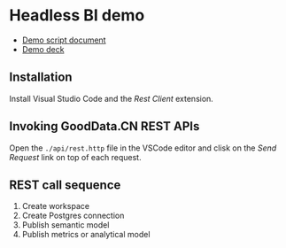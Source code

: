 # Headless BI demo 

* [Demo script document](https://docs.google.com/document/d/1cykrZoyS7mj_rHSQdLDht4mhYidscok3Jv-FhSFOE4Q/edit#)
* [Demo deck](https://docs.google.com/presentation/d/1kCe_0dp1Z481klcW8SfOhuLuKgy58p7fwjDMSkN_uoo/edit#slide=id.g7e01633636_0_414)

## Installation
Install Visual Studio Code and the _Rest Client_ extension.

## Invoking GoodData.CN REST APIs
Open the ``./api/rest.http`` file in the VSCode editor and clisk on the _Send Request_ link on top of each request. 

## REST call sequence

1. Create workspace
2. Create Postgres connection
3. Publish semantic model
4. Publish metrics or analytical model